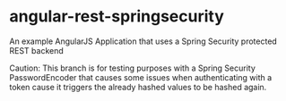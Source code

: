 angular-rest-springsecurity
===========================

An example AngularJS Application that uses a Spring Security protected REST backend

Caution: This branch is for testing purposes with a Spring Security PasswordEncoder that causes some issues when authenticating with a token cause it triggers the already hashed values to be hashed again.